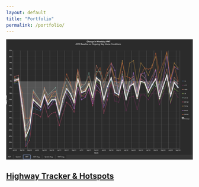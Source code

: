 ```yaml
---
layout: default
title: "Portfolio"
permalink: /portfolio/
---
```


<main class="portfolio-extent">
  <div class="gray-box">
    <div class="portfolio-content">
      <img src="/assets/images/portfolio_hwytracker.png" alt="Highway Tracker & Hotspots" class="portfolio-preview-image">
      <h2 class="portfolio-item-header">
        <a href="highway-tracker-hotspots/">Highway Tracker & Hotspots</a>
      </h2>
    </div>
  </div>

  <div class="spacer-50"></div>
</main>